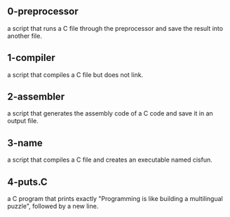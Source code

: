 ## 0-preprocessor
 a script that runs a C file through the preprocessor and save the result into another file.

## 1-compiler
a script that compiles a C file but does not link.

## 2-assembler
 a script that generates the assembly code of a C code and save it in an output file.

## 3-name
a script that compiles a C file and creates an executable named cisfun.

## 4-puts.C
a C program that prints exactly "Programming is like building a multilingual puzzle", followed by a new line.

